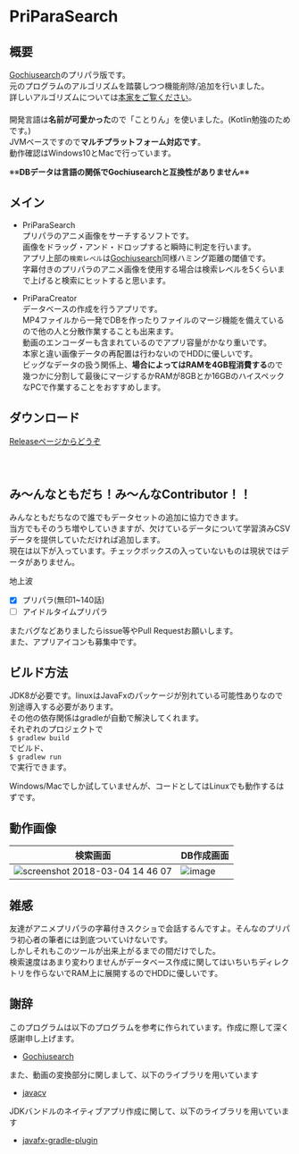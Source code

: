 # PriParaSearch
## 概要
[Gochiusearch](https://github.com/ksasao/Gochiusearch)のプリパラ版です。  
元のプログラムのアルゴリズムを踏襲しつつ機能削除/追加を行いました。  
詳しいアルゴリズムについては[本家をご覧ください](https://github.com/ksasao/Gochiusearch)。  
　  
開発言語は**名前が可愛かった**ので「ことりん」を使いました。(Kotlin勉強のためです。)   
JVMベースですので**マルチプラットフォーム対応です**。  
動作確認はWindows10とMacで行っています。

※※**DBデータは言語の関係でGochiusearchと互換性がありません**※※

## メイン
- PriParaSearch  
プリパラのアニメ画像をサーチするソフトです。  
画像をドラッグ・アンド・ドロップすると瞬時に判定を行います。  
アプリ上部の`検索レベル`は[Gochiusearch](https://github.com/ksasao/Gochiusearch)同様ハミング距離の閾値です。  
字幕付きのプリパラのアニメ画像を使用する場合は検索レベルを5くらいまで上げると検索にヒットすると思います。

- PriParaCreator  
データベースの作成を行うアプリです。  
MP4ファイルから一発でDBを作ったりファイルのマージ機能を備えているので他の人と分散作業することも出来ます。  
動画のエンコーダーも含まれているのでアプリ容量がかなり重いです。  
本家と違い画像データの再配置は行わないのでHDDに優しいです。  
ビッグなデータの扱う関係上、**場合によってはRAMを4GB程消費する**ので幾つかに分割して最後にマージするかRAMが8GBとか16GBのハイスペックなPCで作業することをおすすめします。  


## ダウンロード
[Releaseページからどうぞ](https://github.com/Khromium/PriParaSearch/releases)  
　  
   　
　   
## み～んなともだち！み～んなContributor！！
みんなともだちなので誰でもデータセットの追加に協力できます。  
当方でもそのうち増やしていきますが、欠けているデータについて学習済みCSVデータを提供していただければ追加します。  
現在は以下が入っています。チェックボックスの入っていないものは現状ではデータがありません。

地上波
- [x] プリパラ(無印1~140話)
- [ ] アイドルタイムプリパラ

またバグなどありましたらissue等やPull Requestお願いします。  
また、アプリアイコンも募集中です。

## ビルド方法  
JDK8が必要です。linuxはJavaFxのパッケージが別れている可能性ありなので別途導入する必要があります。  
その他の依存関係はgradleが自動で解決してくれます。  
それぞれのプロジェクトで  
`$ gradlew build`  
でビルド、  
`$ gradlew run`  
で実行できます。


Windows/Macでしか試していませんが、コードとしてはLinuxでも動作するはずです。

## 動作画像  

|検索画面|DB作成画面|
|---|---|
|![screenshot 2018-03-04 14 46 07](https://user-images.githubusercontent.com/4639391/36942751-c668acee-1fbd-11e8-865b-a51f45354a4f.jpg)|![image](https://user-images.githubusercontent.com/4639391/36906453-500b75b2-1e79-11e8-9dbd-6eb689c54836.jpg)

## 雑感
友達がアニメプリパラの字幕付きスクショで会話するんですよ。そんなのプリパラ初心者の筆者には到底ついていけないです。  
しかしそれもこのツールが出来上がるまでの間だけでした。  
検索速度はあまり変わりませんがデータベース作成に関してはいちいちディレクトリを作らないでRAM上に展開するのでHDDに優しいです。

## 謝辞
このプログラムは以下のプログラムを参考に作られています。作成に際して深く感謝申し上げます。
- [Gochiusearch](https://github.com/ksasao/Gochiusearch)  

また、動画の変換部分に関しまして、以下のライブラリを用いています
- [javacv](https://github.com/bytedeco/javacv)

JDKバンドルのネイティブアプリ作成に関して、以下のライブラリを用いています
- [javafx-gradle-plugin](https://github.com/FibreFoX/javafx-gradle-plugin)
